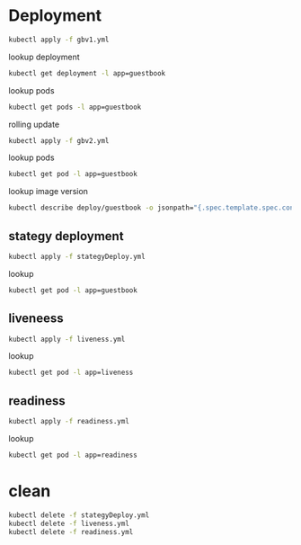 # Deployment

```sh
kubectl apply -f gbv1.yml
```

lookup deployment

```sh
kubectl get deployment -l app=guestbook
```

lookup pods

```sh
kubectl get pods -l app=guestbook
```

rolling update 

```sh
kubectl apply -f gbv2.yml
```

lookup pods

```sh
kubectl get pod -l app=guestbook
```

lookup image version

```sh
kubectl describe deploy/guestbook -o jsonpath="{.spec.template.spec.containers[?(@.name=='guestbook')].image}"
```

## stategy deployment

```sh
kubectl apply -f stategyDeploy.yml
```

lookup 

```sh
kubectl get pod -l app=guestbook
```

## liveneess

```sh
kubectl apply -f liveness.yml
```

lookup

```sh
kubectl get pod -l app=liveness
```


## readiness

```sh
kubectl apply -f readiness.yml
```

lookup

```sh
kubectl get pod -l app=readiness
```


# clean

```sh
kubectl delete -f stategyDeploy.yml
kubectl delete -f liveness.yml
kubectl delete -f readiness.yml
```